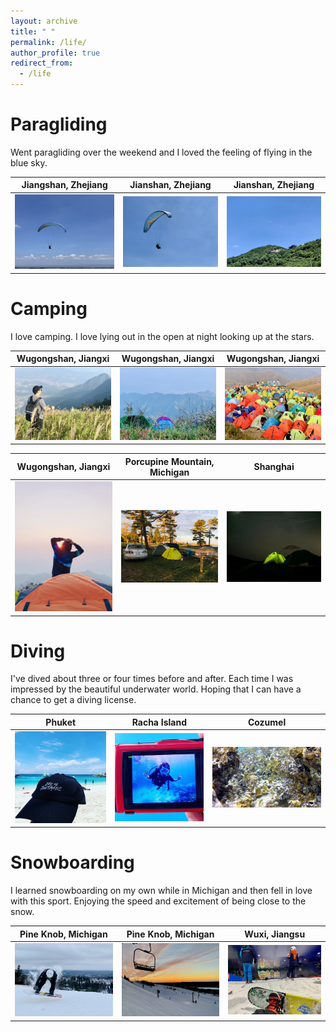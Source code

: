 ```yaml
---
layout: archive
title: " "
permalink: /life/
author_profile: true
redirect_from:
  - /life
---
```


Paragliding
======
Went paragliding over the weekend and I loved the feeling of flying in the blue sky.

Jiangshan, Zhejiang                       |  Jianshan, Zhejiang                        |  Jianshan, Zhejiang
:----------------------------------------:|:------------------------------------------:|:------------------------------------------:
![Paragliding](/images/paragliding1.jpeg) |  ![Paragliding](/images/paragliding2.jpeg) |  ![Paragliding](/images/paragliding3.jpeg)

Camping
======
I love camping. I love lying out in the open at night looking up at the stars.

Wugongshan, Jiangxi                                   |  Wugongshan, Jiangxi                                 |  Wugongshan, Jiangxi
:----------------------------------------:|:------------------------------------------:|:------------------------------------------:
![Camping](/images/Camping1.jpeg)         |  ![Camping](/images/Camping2.jpeg)         |  ![Camping](/images/Camping3.jpeg)

Wugongshan, Jiangxi                                  |  Porcupine Mountain, Michigan                                  |  Shanghai
:----------------------------------------:|:------------------------------------------:|:------------------------------------------:
![Camping](/images/Camping4.jpeg)         |  ![Camping](/images/Camping5.jpeg)         |  ![Camping](/images/Camping6.jpeg)

Diving
======
I've dived about three or four times before and after. Each time I was impressed by the beautiful underwater world. Hoping that I can have a chance to get a diving license.

Phuket                                   |  Racha Island                                |  Cozumel
:----------------------------------------:|:------------------------------------------:|:------------------------------------------:
![Diving](/images/Diving1.jpeg)           |  ![Diving](/images/Diving2.jpeg)           |  ![Diving](/images/Diving3.jpeg)


Snowboarding
======
I learned snowboarding on my own while in Michigan and then fell in love with this sport. Enjoying the speed and excitement of being close to the snow.

Pine Knob, Michigan                             |  Pine Knob, Michigan                                       |  Wuxi, Jiangsu
:----------------------------------------------:|:------------------------------------------------:|:--------------------------------------------:
![Snowboarding](/images/Snowboarding1.jpeg)     |  ![Snowboarding](/images/Snowboarding2.jpeg)     |  ![Snowboarding](/images/Snowboarding3.jpeg)

